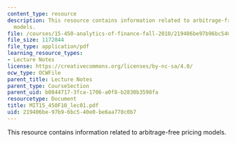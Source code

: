 ```yaml
---
content_type: resource
description: This resource contains information related to arbitrage-free pricing
  models.
file: /courses/15-450-analytics-of-finance-fall-2010/219406be97b96bc540e0be6aa778c0b7_MIT15_450F10_lec01.pdf
file_size: 1172844
file_type: application/pdf
learning_resource_types:
- Lecture Notes
license: https://creativecommons.org/licenses/by-nc-sa/4.0/
ocw_type: OCWFile
parent_title: Lecture Notes
parent_type: CourseSection
parent_uid: b0844717-3fca-1706-a0f8-b2830b3598fa
resourcetype: Document
title: MIT15_450F10_lec01.pdf
uid: 219406be-97b9-6bc5-40e0-be6aa778c0b7
---
```

This resource contains information related to arbitrage-free pricing models.